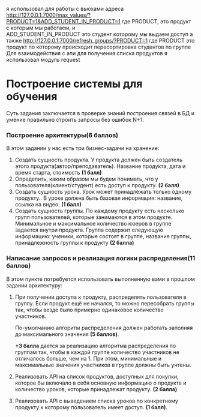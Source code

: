 я использовал для работы с вьюхами адреса http://127.0.0.1:7000/max_values/?PRODUCT=1&ADD_STUDENT_IN_PRODUCT=1 где PRODUCT, это продукт с которым мы работаем, и  
                                                                                                                  ADD_STUDENT_IN_PRODUCT это студент которому мы выдаем доступ
а также http://127.0.0.1:7000/refresh_groups/?PRODUCT=1 где PRODUCT это продукт по которому происходит пересортировка студентов по группе
Для взаимодействия с апи для получения списка продуктов я использовал модуль request



# Построение системы для обучения

Суть задания заключается в проверке знаний построения связей в БД и умение правильно строить запросы без ошибок N+1.

### **Построение архитектуры(6 баллов)**

В этом задании у нас есть три бизнес-задачи на хранение:

1. Создать сущность продукта. У продукта должен быть создатель этого продукта(автор/преподаватель). Название продукта, дата и время старта, стоимость **(1 балл)**
2. Определить, каким образом мы будем понимать, что у пользователя(клиент/студент) есть доступ к продукту. **(2 балл)**
3. Создать сущность урока. Урок может принадлежать только одному продукту.. В уроке должна быть базовая информация: название, ссылка на видео. **(1 балл)**
4. Создать сущность группы. По каждому продукту есть несколько групп пользователей, которые занимаются в этом продукте. Минимальное и максимальное количество юзеров в группе задается внутри продукта. Группа содержит следующую информацию: ученики, которые состоят в группе, название группы, принадлежность группы к продукту **(2 балла)**

### **Написание запросов и реализация логики распределения(11 баллов)**

В этом пункте потребуется использовать выполненную вами в прошлом задании архитектуру:

1. При получении доступа к продукту, распределять пользователя в группу. Если продукт ещё не начался, то можно пересобрать группы так, чтобы везде было примерно одинаковое количество участников.
    
    По-умолчанию алгоритм распределения должен работать заполняя до максимального значения **(5 баллов)**.
    
    **+3 балла** дается за реализацию алгоритма распределения по группам так, чтобы в каждой группе количество участников не отличалось больше, чем на 1. При этом, минимальные и максимальные значения участников в группе должны быть учтены.
    
2. Реализовать API на список продуктов, доступных для покупки, которое бы включало в себя основную информацию о продукте и количество уроков, которые принадлежат продукту. **(2 балла)**
3. Реализовать API с выведением списка уроков по конкретному продукту к которому пользователь имеет доступ. **(1 балл)**.


